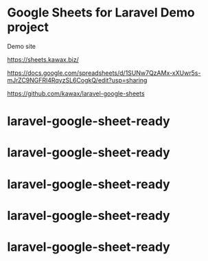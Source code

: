 # Google Sheets for Laravel Demo project

Demo site

https://sheets.kawax.biz/

https://docs.google.com/spreadsheets/d/1SUNw7QzAMx-xXUwr5s-mJrZC9NGFRl4RqyzSL6CogkQ/edit?usp=sharing

https://github.com/kawax/laravel-google-sheets
# laravel-google-sheet-ready
# laravel-google-sheet-ready
# laravel-google-sheet-ready
# laravel-google-sheet-ready
# laravel-google-sheet-ready
